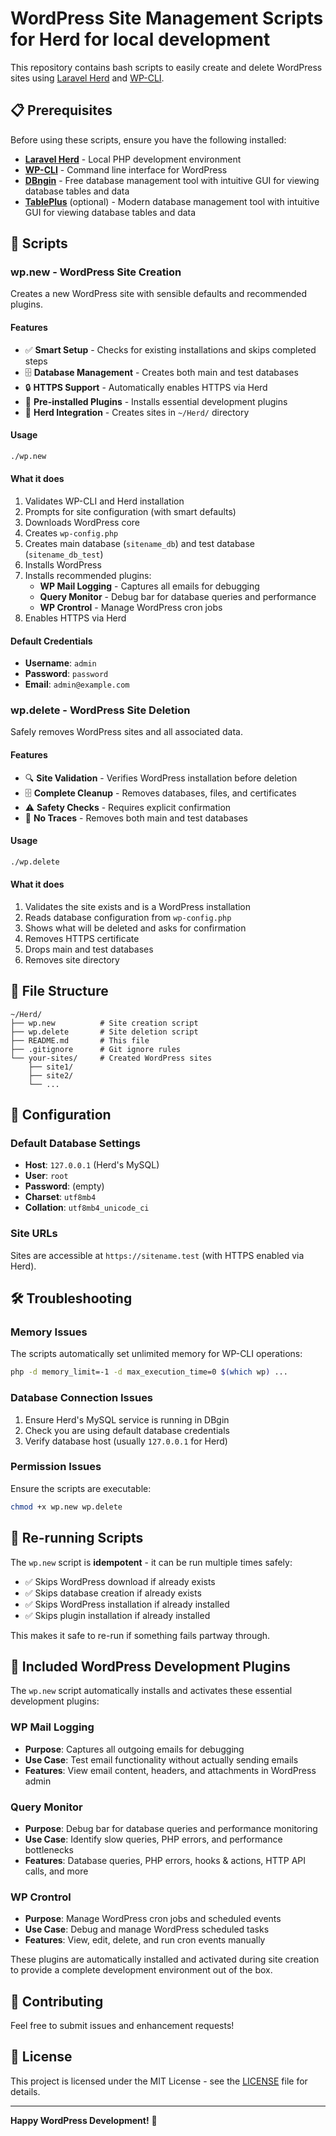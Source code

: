 # WordPress Site Management Scripts for Herd for local development

This repository contains bash scripts to easily create and delete WordPress sites using [Laravel Herd](https://herd.laravel.com/) and [WP-CLI](https://wp-cli.org/).

## 📋 Prerequisites

Before using these scripts, ensure you have the following installed:

- **[Laravel Herd](https://herd.laravel.com/)** - Local PHP development environment
- **[WP-CLI](https://wp-cli.org/)** - Command line interface for WordPress
- **[DBngin](https://dbngin.com/)** - Free database management tool with intuitive GUI for viewing database tables and data
- **[TablePlus](https://tableplus.com/)** (optional) - Modern database management tool with intuitive GUI for viewing database tables and data

## 🚀 Scripts

### wp.new - WordPress Site Creation

Creates a new WordPress site with sensible defaults and recommended plugins.

#### Features

- ✅ **Smart Setup** - Checks for existing installations and skips completed steps
- 🗄️ **Database Management** - Creates both main and test databases
- 🔒 **HTTPS Support** - Automatically enables HTTPS via Herd
- 🔌 **Pre-installed Plugins** - Installs essential development plugins
- 📂 **Herd Integration** - Creates sites in `~/Herd/` directory

#### Usage

```bash
./wp.new
```

#### What it does

1. Validates WP-CLI and Herd installation
2. Prompts for site configuration (with smart defaults)
3. Downloads WordPress core
4. Creates `wp-config.php`
5. Creates main database (`sitename_db`) and test database (`sitename_db_test`)
6. Installs WordPress
7. Installs recommended plugins:
   - **WP Mail Logging** - Captures all emails for debugging
   - **Query Monitor** - Debug bar for database queries and performance
   - **WP Crontrol** - Manage WordPress cron jobs
8. Enables HTTPS via Herd

#### Default Credentials

- **Username**: `admin`
- **Password**: `password`
- **Email**: `admin@example.com`

### wp.delete - WordPress Site Deletion

Safely removes WordPress sites and all associated data.

#### Features

- 🔍 **Site Validation** - Verifies WordPress installation before deletion
- 🗄️ **Complete Cleanup** - Removes databases, files, and certificates
- ⚠️ **Safety Checks** - Requires explicit confirmation
- 🧹 **No Traces** - Removes both main and test databases

#### Usage

```bash
./wp.delete
```

#### What it does

1. Validates the site exists and is a WordPress installation
2. Reads database configuration from `wp-config.php`
3. Shows what will be deleted and asks for confirmation
4. Removes HTTPS certificate
5. Drops main and test databases
6. Removes site directory

## 📁 File Structure

```
~/Herd/
├── wp.new          # Site creation script
├── wp.delete       # Site deletion script
├── README.md       # This file
├── .gitignore      # Git ignore rules
└── your-sites/     # Created WordPress sites
    ├── site1/
    ├── site2/
    └── ...
```

## 🔧 Configuration

### Default Database Settings

- **Host**: `127.0.0.1` (Herd's MySQL)
- **User**: `root`
- **Password**: (empty)
- **Charset**: `utf8mb4`
- **Collation**: `utf8mb4_unicode_ci`

### Site URLs

Sites are accessible at `https://sitename.test` (with HTTPS enabled via Herd).

## 🛠️ Troubleshooting

### Memory Issues

The scripts automatically set unlimited memory for WP-CLI operations:
```bash
php -d memory_limit=-1 -d max_execution_time=0 $(which wp) ...
```

### Database Connection Issues

1. Ensure Herd's MySQL service is running in DBgin
2. Check you are using default database credentials
3. Verify database host (usually `127.0.0.1` for Herd)

### Permission Issues

Ensure the scripts are executable:
```bash
chmod +x wp.new wp.delete
```

## 🔄 Re-running Scripts

The `wp.new` script is **idempotent** - it can be run multiple times safely:

- ✅ Skips WordPress download if already exists
- ✅ Skips database creation if already exists
- ✅ Skips WordPress installation if already installed
- ✅ Skips plugin installation if already installed

This makes it safe to re-run if something fails partway through.

## 🔌 Included WordPress Development Plugins

The `wp.new` script automatically installs and activates these essential development plugins:

### WP Mail Logging
- **Purpose**: Captures all outgoing emails for debugging
- **Use Case**: Test email functionality without actually sending emails
- **Features**: View email content, headers, and attachments in WordPress admin

### Query Monitor
- **Purpose**: Debug bar for database queries and performance monitoring
- **Use Case**: Identify slow queries, PHP errors, and performance bottlenecks
- **Features**: Database queries, PHP errors, hooks & actions, HTTP API calls, and more

### WP Crontrol
- **Purpose**: Manage WordPress cron jobs and scheduled events
- **Use Case**: Debug and manage WordPress scheduled tasks
- **Features**: View, edit, delete, and run cron events manually

These plugins are automatically installed and activated during site creation to provide a complete development environment out of the box.

## 🤝 Contributing

Feel free to submit issues and enhancement requests!

## 📄 License

This project is licensed under the MIT License - see the [LICENSE](LICENSE) file for details.

---

**Happy WordPress Development!** 🎉
